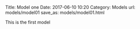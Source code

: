 Title: Model one
Date: 2017-06-10 10:20
Category: Models
url: models/model01
save_as: models/model01.html

This is the first model
